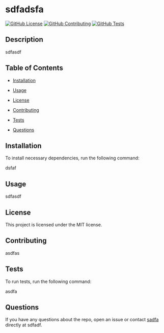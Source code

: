 

# sdfadsfa
[![GitHub License](https://img.shields.io/badge/license-MIT-blue.svg)](#license)
[![GitHub Contributing](https://img.shields.io/badge/Contributing-asdfas-yellow.svg)](sdfadsf)
[![GitHub Tests](https://img.shields.io/badge/tests-asdfa-pink.svg)](sdfadsf)
   
## Description
    
sdfasdf
    
## Table of Contents 
    
* [Installation](#installation)

* [Usage](#usage)
    
* [License](#License)
    
* [Contributing](#contributing)
    
* [Tests](#tests)
    
* [Questions](#questions)
    
## Installation
    
To install necessary dependencies, run the following command:
    
    
dsfaf
    
    
## Usage
    
sdfasdf
    
## License
    
This project is licensed under the MIT license.
      
## Contributing
    
asdfas
    
## Tests
    
To run tests, run the following command:
    
    
asdfa
    
    
## Questions
    
If you have any questions about the repo, open an issue or contact [sadfa](https://github.com/avaarm) directly at sdfadf.
        
